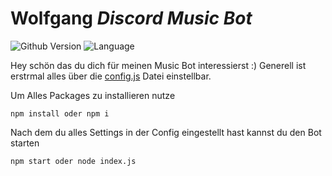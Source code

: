 # Wolfgang *Discord Music Bot*

![Github Version](https://img.shields.io/github/package-json/v/laurino108/wolfgang-music-bot) ![Language](https://img.shields.io/github/languages/top/laurino108/wolfgang-music-bot?color=yellow)

Hey schön das du dich für meinen Music Bot interessierst :) 
Generell ist erstrmal alles über die [config.js](https://github.com/Laurino108/wolfgang-music-bot/blob/master/settings/config.js) Datei einstellbar. 

Um Alles Packages zu installieren nutze 

```
npm install oder npm i
```

Nach dem du alles Settings in der Config eingestellt hast kannst du den Bot starten
```
npm start oder node index.js
```
